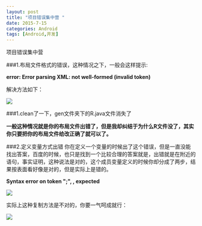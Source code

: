 ```yaml
---
layout: post
title: "项目错误集中营 "
date: 2015-7-15
categories: Android
tags: [Android,开发]
---
```

项目错误集中营

<!-- more -->
###1.布局文件格式的错误，这种情况之下，一般会这样提示:

**error: Error parsing XML: not well-formed (invalid token)**

解决方法如下：

![](http://img-storage.qiniudn.com/15-7-14/70177023.jpg)


###1.clean了一下，gen文件夹下的R.java文件消失了

**一般这种情况就是你的布局文件出错了，但是我却纠结于为什么R文件没了，其实你只要把你的布局文件给改正确了就可以了。**

###2.定义变量方式出错
你在定义一个变量的时候出了这个错误，但是一直没能找出答案，百度的时候，也只是找到一个比较合理的答案就是，出错就是在附近的语句，事实证明，这种说法是对的，这个成员变量定义的时候你却分成了两步，结果按表面看好像是对的，但是实际上是错的。

**Syntax error on token ";", , expected**

![](http://img-storage.qiniudn.com/15-7-14/60746698.jpg)


实际上这种复制方法是不对的，你要一气呵成就行：

![](http://img-storage.qiniudn.com/15-7-14/74882615.jpg)


